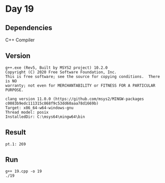 # Day 19

## Dependencies

C++ Compiler  

## Version

    g++.exe (Rev5, Built by MSYS2 project) 10.2.0
    Copyright (C) 2020 Free Software Foundation, Inc.
    This is free software; see the source for copying conditions.  There is NO
    warranty; not even for MERCHANTABILITY or FITNESS FOR A PARTICULAR PURPOSE.
    
    clang version 11.0.0 (https://github.com/msys2/MINGW-packages c0083b9edc111315c868f9c53dd60aaa78d1669b)
    Target: x86_64-w64-windows-gnu
    Thread model: posix
    InstalledDir: C:\msys64\mingw64\bin

## Result

    pt.1: 269

## Run

    g++ 19.cpp -o 19
    ./19